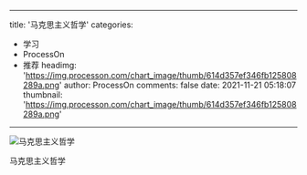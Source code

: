 
---
title: '马克思主义哲学'
categories: 
 - 学习
 - ProcessOn
 - 推荐
headimg: 'https://img.processon.com/chart_image/thumb/614d357ef346fb125808289a.png'
author: ProcessOn
comments: false
date: 2021-11-21 05:18:07
thumbnail: 'https://img.processon.com/chart_image/thumb/614d357ef346fb125808289a.png'
---

<div>   
<img class="thumb" alt="马克思主义哲学" src="https://img.processon.com/chart_image/thumb/614d357ef346fb125808289a.png" referrerpolicy="no-referrer">
<p>马克思主义哲学</p>  
</div>
            